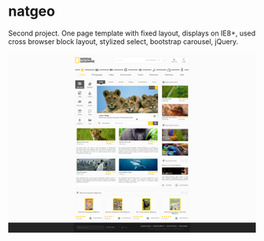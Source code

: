 # natgeo
Second project. One page template with fixed layout, displays on IE8+, used cross browser block layout, stylized select, bootstrap carousel, jQuery.

![Screenshot](/images/screenshot.png?raw=true)
